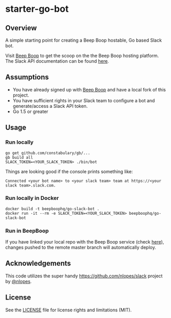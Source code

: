 # starter-go-bot

## Overview
A simple starting point for creating a Beep Boop hostable, Go based Slack bot.

Visit [Beep Boop](https://beepboophq.com/docs/article/overview) to get the scoop on the the Beep Boop hosting platform. The Slack API documentation can be found [here](https://api.slack.com/).

## Assumptions
* You have already signed up with [Beep Boop](https://beepboophq.com) and have a local fork of this project.
* You have sufficient rights in your Slack team to configure a bot and generate/access a Slack API token.
* Go 1.5 or greater

## Usage

### Run locally
	go get github.com/constabulary/gb/...
	gb build all
	SLACK_TOKEN=<YOUR_SLACK_TOKEN> ./bin/bot

Things are looking good if the console prints something like:

	Connected <your bot name> to <your slack team> team at https://<your slack team>.slack.com.

### Run locally in Docker
	docker build -t beepboophq/go-slack-bot .
	docker run -it --rm -e SLACK_TOKEN=<YOUR_SLACK_TOKEN> beepboophq/go-slack-bot

### Run in BeepBoop
If you have linked your local repo with the Beep Boop service (check [here](https://beepboophq.com/0_o/my-projects)), changes pushed to the remote master branch will automatically deploy.

## Acknowledgements

This code utilizes the super handy https://github.com/nlopes/slack project by [@nlopes](https://github.com/nlopes).

## License

See the [LICENSE](LICENSE.md) file for license rights and limitations (MIT).

